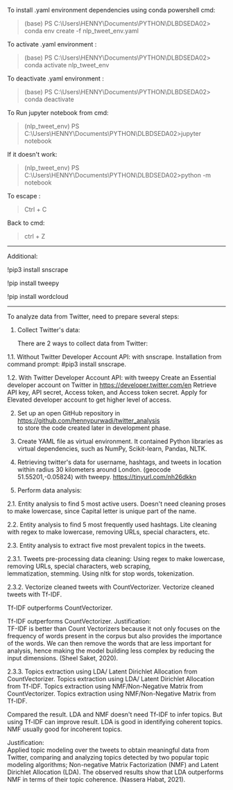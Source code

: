 To install .yaml environment dependencies using conda powershell cmd: 

>(base) PS C:\Users\HENNY\Documents\PYTHON\DLBDSEDA02> conda env create -f nlp_tweet_env.yaml

To activate .yaml environment : 

>(base) PS C:\Users\HENNY\Documents\PYTHON\DLBDSEDA02> conda activate nlp_tweet_env

To deactivate .yaml environment : 

>(base) PS C:\Users\HENNY\Documents\PYTHON\DLBDSEDA02> conda deactivate

To Run jupyter notebook from cmd:

>(nlp_tweet_env) PS C:\Users\HENNY\Documents\PYTHON\DLBDSEDA02>jupyter notebook

If it doesn't work:

>(nlp_tweet_env) PS C:\Users\HENNY\Documents\PYTHON\DLBDSEDA02>python -m notebook

To escape :
>Ctrl + C

Back to cmd:
>ctrl + Z
------------------
Additional:

!pip3 install snscrape

!pip install tweepy

!pip install wordcloud

------------------

To analyze data from Twitter, need to prepare several steps:

1. Collect Twitter's data:

    There are 2 ways to collect data from Twitter: 
    
1.1. Without Twitter Developer Account API: with snscrape.
     Installation from command prompt: #pip3 install snscrape.
     
1.2. With Twitter Developer Account API: with tweepy
    Create an Essential developer account on Twitter in https://developer.twitter.com/en 
    Retrieve API key, API secret, Access token, and Access token secret. 
    Apply for Elevated developer account to get higher level of access.

2. Set up an open GitHub repository in https://github.com/hennypurwadi/twitter_analysis  
    to store the code created later in development phase. 
    
3. Create YAML file as virtual environment.
    It contained Python libraries as virtual dependencies, such as NumPy, Scikit-learn, Pandas, NLTK.
    
4. Retrieving twitter's data for username, hashtags, and tweets in location within radius 30 kilometers around London. (geocode 51.55201,-0.05824) with tweepy. https://tinyurl.com/nh26dkkn
    
2. Perform data analysis:

2.1. Entity analysis to find 5 most active users.
Doesn't need cleaning proses to make lowercase, since Capital letter is unique part of the name.  

2.2. Entity analysis to find 5 most frequently used hashtags.
Lite cleaning with regex to make lowercase, removing URLs, special characters, etc. 

2.3. Entity analysis to extract five most prevalent topics in the tweets.

2.3.1. Tweets pre-processing data cleaning: 
Using regex to make lowercase, removing URLs, special characters, web scraping,	         
lemmatization, stemming. Using nltk for stop words, tokenization. 

2.3.2. Vectorize cleaned tweets with CountVectorizer.
          Vectorize cleaned tweets with Tf-IDF.

Tf-IDF outperforms CountVectorizer.

Tf-IDF outperforms CountVectorizer.
Justification:       
TF-IDF is better than Count Vectorizers because it not only focuses on the frequency of words present in the corpus but also provides the importance of the words. We can then remove the words that are less important for analysis, hence making the model building less complex by reducing the input dimensions. (Sheel Saket, 2020).

2.3.3. Topics extraction using LDA/ Latent Dirichlet Allocation from CountVectorizer.
          Topics extraction using LDA/ Latent Dirichlet Allocation from Tf-IDF.
          Topics extraction using NMF/Non-Negative Matrix from CountVectorizer.
          Topics extraction using NMF/Non-Negative Matrix from Tf-IDF.
          
Compared the result.
LDA and NMF doesn't need Tf-IDF to infer topics. But using Tf-IDF can improve result.
LDA is good in identifying coherent topics. 
NMF usually good for incoherent topics.	

Justification:       
Applied topic modeling over the tweets to obtain meaningful data from Twitter, comparing and analyzing topics detected by two popular topic modeling algorithms; Non-negative Matrix Factorization (NMF) and Latent Dirichlet Allocation (LDA). The observed results show that LDA outperforms NMF in terms of their topic coherence. (Nassera Habat, 2021).

